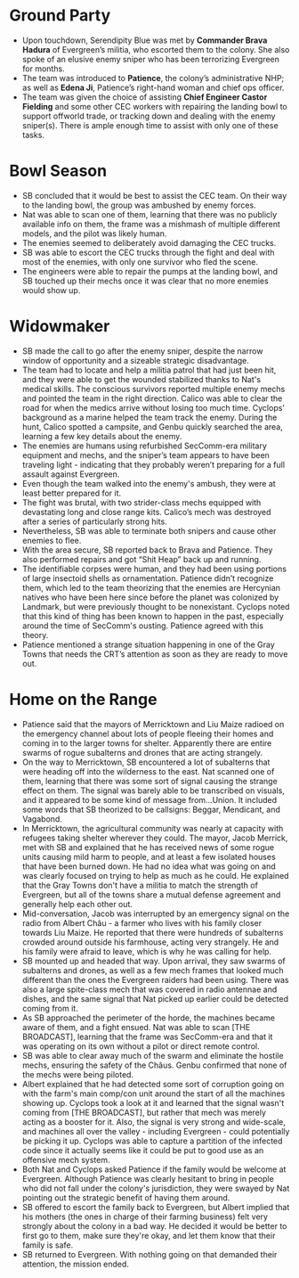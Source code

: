 # Ground Party
- Upon touchdown, Serendipity Blue was met by **Commander Brava Hadura** of Evergreen’s militia, who escorted them to the colony. She also spoke of an elusive enemy sniper who has been terrorizing Evergreen for months.
- The team was introduced to **Patience**, the colony’s administrative NHP; as well as **Edena Ji**, Patience’s right-hand woman and chief ops officer.
- The team was given the choice of assisting **Chief Engineer Castor Fielding** and some other CEC workers with repairing the landing bowl to support offworld trade, or tracking down and dealing with the enemy sniper(s). There is ample enough time to assist with only one of these tasks.

# Bowl Season
- SB concluded that it would be best to assist the CEC team. On their way to the landing bowl, the group was ambushed by enemy forces.
- Nat was able to scan one of them, learning that there was no publicly available info on them, the frame was a mishmash of multiple different models, and the pilot was likely human.
- The enemies seemed to deliberately avoid damaging the CEC trucks.
- SB was able to escort the CEC trucks through the fight and deal with most of the enemies, with only one survivor who fled the scene.
- The engineers were able to repair the pumps at the landing bowl, and SB touched up their mechs once it was clear that no more enemies would show up.

# Widowmaker
- SB made the call to go after the enemy sniper, despite the narrow window of opportunity and a sizeable strategic disadvantage.
- The team had to locate and help a militia patrol that had just been hit, and they were able to get the wounded stabilized thanks to Nat's medical skills. The conscious survivors reported multiple enemy mechs and pointed the team in the right direction. Calico was able to clear the road for when the medics arrive without losing too much time. Cyclops' background as a marine helped the team track the enemy. During the hunt, Calico spotted a campsite, and Genbu quickly searched the area, learning a few key details about the enemy.
- The enemies are humans using refurbished SecComm-era military equipment and mechs, and the sniper’s team appears to have been traveling light - indicating that they probably weren’t preparing for a full assault against Evergreen. 
- Even though the team walked into the enemy's ambush, they were at least better prepared for it.
- The fight was brutal, with two strider-class mechs equipped with devastating long and close range kits. Calico’s mech was destroyed after a series of particularly strong hits.
- Nevertheless, SB was able to terminate both snipers and cause other enemies to flee.
- With the area secure, SB reported back to Brava and Patience. They also performed repairs and got “Shit Heap” back up and running.
- The identifiable corpses were human, and they had been using portions of large insectoid shells as ornamentation. Patience didn’t recognize them, which led to the team theorizing that the enemies are Hercynian natives who have been here since before the planet was colonized by Landmark, but were previously thought to be nonexistant. Cyclops noted that this kind of thing has been known to happen in the past, especially around the time of SecComm's ousting. Patience agreed with this theory.
- Patience mentioned a strange situation happening in one of the Gray Towns that needs the CRT’s attention as soon as they are ready to move out.

# Home on the Range
- Patience said that the mayors of Merricktown and Liu Maize radioed on the emergency channel about lots of people fleeing their homes and coming in to the larger towns for shelter. Apparently there are entire swarms of rogue subalterns and drones that are acting strangely.
- On the way to Merricktown, SB encountered a lot of subalterns that were heading off into the wilderness to the east. Nat scanned one of them, learning that there was some sort of signal causing the strange effect on them. The signal was barely able to be transcribed on visuals, and it appeared to be some kind of message from...Union. It included some words that SB theorized to be callsigns: Beggar, Mendicant, and Vagabond.
- In Merricktown, the agricultural community was nearly at capacity with refugees taking shelter wherever they could. The mayor, Jacob Merrick, met with SB and explained that he has received news of some rogue units causing mild harm to people, and at least a few isolated houses that have been burned down. He had no idea what was going on and was clearly focused on trying to help as much as he could. He explained that the Gray Towns don't have a militia to match the strength of Evergreen, but all of the towns share a mutual defense agreement and generally help each other out.
- Mid-conversation, Jacob was interrupted by an emergency signal on the radio from Albert Châu - a farmer who lives with his family closer towards Liu Maize. He reported that there were hundreds of subalterns crowded around outside his farmhouse, acting very strangely. He and his family were afraid to leave, which is why he was calling for help.
- SB mounted up and headed that way. Upon arrival, they saw swarms of subalterns and drones, as well as a few mech frames that looked much different than the ones the Evergreen raiders had been using. There was also a large spite-class mech that was covered in radio antennae and dishes, and the same signal that Nat picked up earlier could be detected coming from it.
- As SB approached the perimeter of the horde, the machines became aware of them, and a fight ensued. Nat was able to scan [THE BROADCAST], learning that the frame was SecComm-era and that it was operating on its own without a pilot or direct remote control.
- SB was able to clear away much of the swarm and eliminate the hostile mechs, ensuring the safety of the Châus. Genbu confirmed that none of the mechs were being piloted.
- Albert explained that he had detected some sort of corruption going on with the farm's main comp/con unit around the start of all the machines showing up. Cyclops took a look at it and learned that the signal wasn't coming from [THE BROADCAST], but rather that mech was merely acting as a booster for it. Also, the signal is very strong and wide-scale, and machines all over the valley - including Evergreen - could potentially be picking it up. Cyclops was able to capture a partition of the infected code since it actually seems like it could be put to good use as an offensive mech system.
- Both Nat and Cyclops asked Patience if the family would be welcome at Evergreen. Although Patience was clearly hesitant to bring in people who did not fall under the colony's jurisdiction, they were swayed by Nat pointing out the strategic benefit of having them around.
- SB offered to escort the family back to Evergreen, but Albert implied that his mothers (the ones in charge of their farming business) felt very strongly about the colony in a bad way. He decided it would be better to first go to them, make sure they're okay, and let them know that their family is safe.
- SB returned to Evergreen. With nothing going on that demanded their attention, the mission ended.